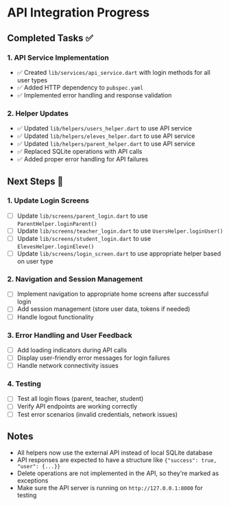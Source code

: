 # API Integration Progress

## Completed Tasks ✅

### 1. API Service Implementation
- ✅ Created `lib/services/api_service.dart` with login methods for all user types
- ✅ Added HTTP dependency to `pubspec.yaml`
- ✅ Implemented error handling and response validation

### 2. Helper Updates
- ✅ Updated `lib/helpers/users_helper.dart` to use API service
- ✅ Updated `lib/helpers/eleves_helper.dart` to use API service
- ✅ Updated `lib/helpers/parent_helper.dart` to use API service
- ✅ Replaced SQLite operations with API calls
- ✅ Added proper error handling for API failures

## Next Steps 🔄

### 1. Update Login Screens
- [ ] Update `lib/screens/parent_login.dart` to use `ParentHelper.loginParent()`
- [ ] Update `lib/screens/teacher_login.dart` to use `UsersHelper.loginUser()`
- [ ] Update `lib/screens/student_login.dart` to use `ElevesHelper.loginEleve()`
- [ ] Update `lib/screens/login_screen.dart` to use appropriate helper based on user type

### 2. Navigation and Session Management
- [ ] Implement navigation to appropriate home screens after successful login
- [ ] Add session management (store user data, tokens if needed)
- [ ] Handle logout functionality

### 3. Error Handling and User Feedback
- [ ] Add loading indicators during API calls
- [ ] Display user-friendly error messages for login failures
- [ ] Handle network connectivity issues

### 4. Testing
- [ ] Test all login flows (parent, teacher, student)
- [ ] Verify API endpoints are working correctly
- [ ] Test error scenarios (invalid credentials, network issues)

## Notes
- All helpers now use the external API instead of local SQLite database
- API responses are expected to have a structure like `{"success": true, "user": {...}}`
- Delete operations are not implemented in the API, so they're marked as exceptions
- Make sure the API server is running on `http://127.0.0.1:8000` for testing
